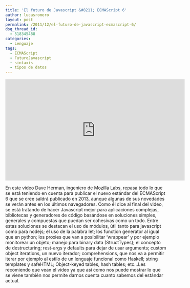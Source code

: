 ```yaml
---
title: 'El futuro de Javascript &#8211; ECMAScript 6'
author: lucasromero
layout: post
permalink: /2011/12/el-futuro-de-javascript-ecmascript-6/
dsq_thread_id:
  - 518345488
categories:
  - Lenguaje
tags:
  - ECMAScript
  - FuturoJavascript
  - sintaxis
  - tipos de datos
---
```


<iframe width="560" height="315" src="https://www.youtube.com/embed/u4IdoBU1uKE" frameborder="0" allowfullscreen></iframe>

  
En este video Dave Herman, ingeniero de Mozilla Labs, repasa todo lo que se está teniendo en cuenta para publicar el nuevo estándar del ECMAScript 6 que se cree saldrá publicado en 2013, aunque algunas de sus novedades se verán antes en los últimos navegadores. Como él dice al final del video, se está tratando de hacer Javascript mejor para aplicaciones complejas, bibliotecas y generadores de código basándose en soluciones simples, generales y compuestas que puedan ser cohesivas como un todo. Entre estas soluciones se destacan el uso de módulos, útil tanto para javascript como para nodejs; el uso de la palabra let; los function generator al igual que en python; los proxies que van a posibilitar &#8216;wrappear&#8217; y por ejemplo monitorear un objeto; manejo para binary data (StructTypes); el concepto de destructuring; rest-args y defaults para dejar de usar arguments; custom object iterations, un nuevo iterador; comprehensions, que nos va a permitir iterar por ejemplo al estilo de un lenguaje funcional como Haskell; string templates y safeHTML; Object-keyed tables, hash tables; etc&#8230;Les recomiendo que vean el video ya que así como nos puede mostrar lo que se viene también nos permite darnos cuenta cuanto sabemos del estándar actual.
